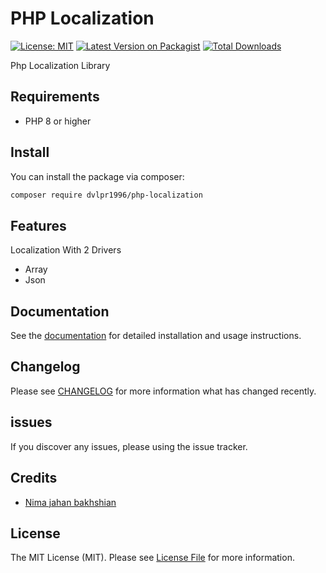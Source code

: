 # PHP Localization

[![License: MIT](https://img.shields.io/badge/License-MIT-green.svg)](https://opensource.org/licenses/MIT)
[![Latest Version on Packagist](https://img.shields.io/packagist/v/dvlpr1996/php-localization?style=flat)](https://packagist.org/packages/dvlpr1996/php-localization)
[![Total Downloads](https://img.shields.io/packagist/dt/dvlpr1996/php-localization)](https://packagist.org/packages/dvlpr1996/php-localization)

Php Localization Library

## Requirements

- PHP 8 or higher

## Install

You can install the package via composer:

```bash
composer require dvlpr1996/php-localization
```

## Features

Localization With 2 Drivers

- Array
- Json

## Documentation

See the [documentation](https://github.com/dvlpr1996/php-localization/wiki) for detailed installation and usage instructions.

## Changelog

Please see [CHANGELOG](CHANGELOG.md) for more information what has changed recently.

## issues

If you discover any issues, please using the issue tracker.

## Credits

- [Nima jahan bakhshian](https://github.com/dvlpr1996)

## License

The MIT License (MIT). Please see [License File](LICENSE.md) for more information.
